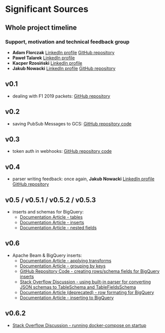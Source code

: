# Significant Sources
## Whole project timeline
### Support, motivation and technical feedback group
- **Adam Florczak** [LinkedIn profile](https://www.linkedin.com/in/adam-florczak-4379b692/) [GitHub repository](https://github.com/aqum)
- **Paweł Talarek** [LinkedIn profile](https://www.linkedin.com/in/pawe%C5%82-talarek-a5501012b/)
- **Kacper Rzosiński** [LinkedIn profile](https://www.linkedin.com/in/gathspar/)
- **Jakub Nowacki** [LinkedIn profile](https://www.linkedin.com/in/jakubnowacki/) [GitHub repository](https://github.com/jsnowacki)
## v0.1 
- dealing with F1 2019 packets: [GitHub repository](https://gitlab.com/reddish/f1-2019-telemetry)
## v0.2
- saving PubSub Messages to GCS: [GitHub repository code](https://github.com/GoogleCloudPlatform/python-docs-samples/blob/master/pubsub/streaming-analytics/PubSubToGCS.py)
## v0.3 
- token auth in webhooks: [GitHub repository code](https://gist.github.com/tschieggm/7604940)
## v0.4
- parser writing feedback: once again, **Jakub Nowacki** [LinkedIn profile](https://www.linkedin.com/in/jakubnowacki/) [GitHub repository](https://github.com/jsnowacki)
## v0.5 / v0.5.1 / v0.5.2 / v0.5.3
- inserts and schemas for BigQuery: 
  - [Documentation Article - tables](https://cloud.google.com/bigquery/docs/tables#python)
  - [Documentation Article - inserts](https://cloud.google.com/bigquery/streaming-data-into-bigquery)
  - [Documentation Article - nested fields](https://cloud.google.com/bigquery/docs/nested-repeated)
## v0.6
- Apache Beam & BigQuery inserts:
  - [Documentation Article - applying transforms](https://beam.apache.org/documentation/programming-guide/#applying-transforms)
  - [Documentation Article - grouping by keys](https://beam.apache.org/documentation/programming-guide/#cogroupbykey)
  - [GitHub Repository Code - creating rows/schema fields for BigQuery inserts](https://github.com/apache/beam/blob/474345f5987e47a22d063c7bfcb3638c85a57e64/sdks/python/apache_beam/examples/cookbook/bigquery_schema.py)
  - [Stack Overflow Discussion - using built-in parser for converting JSON schemas to TableSchema and TableFieldsSchema](https://stackoverflow.com/questions/48741327/writing-nested-schema-to-bigquery-from-dataflow-python) 
  - [Documentation Article (deprecated) - row formating for BigQuery](https://download.huihoo.com/google/gdgdevkit/DVD1/developers.google.com/bigquery/preparing-data-for-bigquery.html)
  - [Documentation Article - inserting to BigQuery](https://beam.apache.org/documentation/io/built-in/google-bigquery/)
## v0.6.2
- [Stack Overflow Discussion - running docker-compose on startup](https://stackoverflow.com/questions/43671482/how-to-run-docker-compose-up-d-at-system-start-up) 

